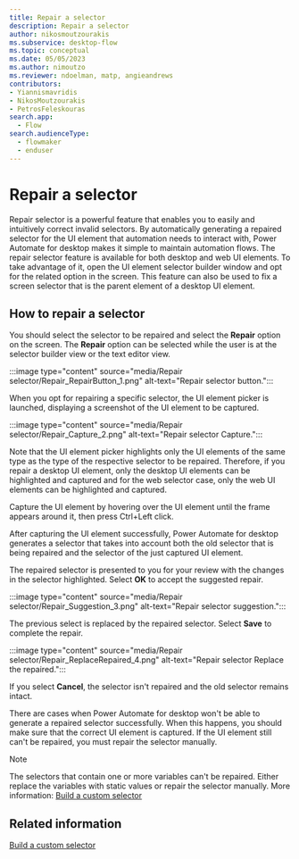 ```yaml
---
title: Repair a selector
description: Repair a selector
author: nikosmoutzourakis
ms.subservice: desktop-flow
ms.topic: conceptual
ms.date: 05/05/2023
ms.author: nimoutzo
ms.reviewer: ndoelman, matp, angieandrews
contributors:
- Yiannismavridis
- NikosMoutzourakis
- PetrosFeleskouras
search.app: 
  - Flow
search.audienceType: 
  - flowmaker
  - enduser
---
```

# Repair a selector

Repair selector is a powerful feature that enables you to easily and intuitively correct invalid selectors. By automatically generating a repaired selector for the UI element that automation needs to interact with, Power Automate for desktop makes it simple to maintain automation flows. The repair selector feature is available for both desktop and web UI elements. To take advantage of it, open the UI element selector builder window and opt for the related option in the screen. This feature can also be used to fix a screen selector that is the parent element of a desktop UI element.

## How to repair a selector

You should select the selector to be repaired and select the **Repair** option on the screen.  The **Repair** option can be selected while the user is at the selector builder view or the text editor view.

:::image type="content" source="media/Repair selector/Repair_RepairButton_1.png" alt-text="Repair selector button.":::

When you opt for repairing a specific selector, the UI element picker is launched, displaying a screenshot of the UI element to be captured.  

:::image type="content" source="media/Repair selector/Repair_Capture_2.png" alt-text="Repair selector Capture.":::

Note that the UI element picker highlights only the UI elements of the same type as the type of the respective selector to be repaired. Therefore, if you repair a desktop UI element, only the desktop UI elements can be highlighted and captured and for the web selector case, only the web UI elements can be highlighted and captured.

Capture the UI element by hovering over the UI element until the frame appears around it, then press Ctrl+Left click.  

After capturing the UI element successfully, Power Automate for desktop generates a selector that takes into account both the old selector that is being repaired and the selector of the just captured UI element.

The repaired selector is presented to you for your review with the changes in the selector highlighted. Select **OK** to accept the suggested repair.

:::image type="content" source="media/Repair selector/Repair_Suggestion_3.png" alt-text="Repair selector suggestion."::: 

The previous select is replaced by the repaired selector. Select **Save** to complete the repair.

:::image type="content" source="media/Repair selector/Repair_ReplaceRepaired_4.png" alt-text="Repair selector Replace the repaired.":::

If you select **Cancel**, the selector isn't repaired and the old selector remains intact.

There are cases when Power Automate for desktop won't be able to generate a repaired selector successfully. When this happens, you should make sure that the correct UI element is captured. If the UI element still can't be repaired, you must repair the selector manually. 

> [!NOTE]
> The selectors that contain one or more variables can't be repaired. Either replace the variables with static values or repair the selector manually. More information: [Build a custom selector](build-custom-selectors.md)

## Related information

[Build a custom selector](build-custom-selectors.md)
